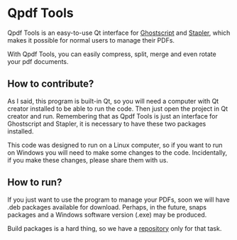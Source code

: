 # Qpdf Tools

Qpdf Tools is an easy-to-use Qt interface for [Ghostscript](https://www.ghostscript.com/) and [Stapler](https://github.com/hellerbarde/stapler), which makes it possible for normal users to manage their PDFs.

With Qpdf Tools, you can easily compress, split, merge and even rotate your pdf documents.

## How to contribute?
As I said, this program is built-in Qt, so you will need a computer with Qt creator installed to be able to run the code. Then just open the project in Qt creator and run. Remembering that as Qpdf Tools is just an interface for Ghostscript and Stapler, it is necessary to have these two packages installed.

This code was designed to run on a Linux computer, so if you want to run on Windows you will need to make some changes to the code. Incidentally, if you make these changes, please share them with us.

## How to run?

If you just want to use the program to manage your PDFs, soon we will have .deb packages available for download.
Perhaps, in the future, snaps packages and a Windows software version (.exe) may be produced.

Build packages is a hard thing, so we have a [repository](https://github.com/silash35/qpdftools-packages) only for that task.
